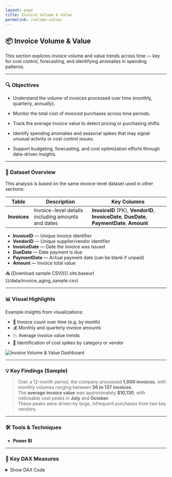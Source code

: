 ```yaml
---
layout: page
title: Invoice Volume & Value
permalink: /volume-value/
---
```


## 📦 Invoice Volume & Value

This section explores invoice volume and value trends across time — key for cost control, forecasting, and identifying anomalies in spending patterns.

---

### 🔍 Objectives

- Understand the volume of invoices processed over time (monthly, quarterly, annually).

- Monitor the total cost of invoiced purchases across time periods.

- Track the average invoice value to detect pricing or purchasing shifts.

- Identify spending anomalies and seasonal spikes that may signal unusual activity or cost control issues.

- Support budgeting, forecasting, and cost optimization efforts through data-driven insights.


---

### 🧾 Dataset Overview

This analysis is based on the same invoice-level dataset used in other sections:

| Table      | Description                                       | Key Columns                                       |
|------------|--------------------------------------------------|--------------------------------------------------|
| **Invoices** | Invoice-level details including amounts and dates | **InvoiceID** (PK), **VendorID**, **InvoiceDate**, **DueDate**, **PaymentDate**, **Amount** |

- **InvoiceID** — Unique invoice identifier  
- **VendorID** — Unique supplier/vendor identifier  
- **InvoiceDate** — Date the invoice was issued  
- **DueDate** — Date payment is due  
- **PaymentDate** — Actual payment date (can be blank if unpaid)  
- **Amount** — Invoice total value  

📥 [Download sample CSV]({{ site.baseurl }}/data/invoice_aging_sample.csv)

---

### 📊 Visual Highlights

Example insights from visualizations:

- 📅 Invoice count over time (e.g. by month)
- 💰 Monthly and quarterly invoice amounts
- 📉 Average invoice value trends
- 📌 Identification of cost spikes by category or vendor

<img src="{{ site.baseurl }}/assets/invoice-volume-value-dashboard.png" alt="Invoice Volume & Value Dashboard" class="rounded-xl shadow-md mt-4" />

---

### 💡 Key Findings (Sample)

> Over a 12-month period, the company processed **1,000 invoices**, with monthly volumes ranging between **56 to 137 invoices**.  
> The **average invoice value** was approximately **$10,130**, with noticeable cost peaks in **July** and **October**.  
> These peaks were driven by large, infrequent purchases from two key vendors.

---

### 🛠 Tools & Techniques

- **Power BI** 

---

### 🔧 Key DAX Measures

<details>
<summary>Show DAX Code</summary>

<pre><code class="language-dax">
TotalInvoiceAmount = 
SUM('Invoices'[Amount])

InvoiceCount = 
COUNT('Invoices'[InvoiceID])

AverageInvoiceValue = 
DIVIDE([TotalInvoiceAmount], [InvoiceCount], 0)

InvoiceMonth = 
FORMAT('Invoices'[InvoiceDate], "YYYY-MM")

InvoiceQuarter = 
"Q" & FORMAT('Invoices'[InvoiceDate], "Q") & " " & YEAR('Invoices'[InvoiceDate])

MonthlyInvoiceAmount = 
CALCULATE(
    [TotalInvoiceAmount],
    GROUPBY('Invoices', 'Invoices'[InvoiceMonth])
)

MonthlyInvoiceCount = 
CALCULATE(
    [InvoiceCount],
    GROUPBY('Invoices', 'Invoices'[InvoiceMonth])
)
</code></pre>

</details>
